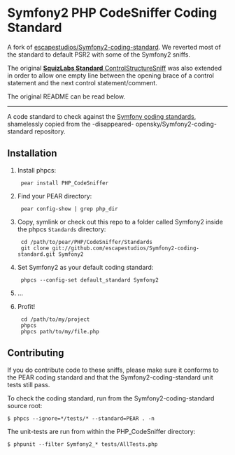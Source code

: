 Symfony2 PHP CodeSniffer Coding Standard
========================================

A fork of [escapestudios/Symfony2-coding-standard](https://github.com/escapestudios/Symfony2-coding-standard). We reverted most of the standard to default PSR2 with some of the Symfony2 sniffs. 

The original [**SquizLabs Standard** ControlStructureSniff](https://github.com/squizlabs/PHP_CodeSniffer/blob/master/CodeSniffer/Standards/Squiz/Sniffs/ControlStructures/ControlSignatureSniff.php) was also extended in order to allow one empty line between the opening brace of a control statement and the next control statement/comment.

The original README can be read below.
________________________________________

A code standard to check against the [Symfony coding standards](http://symfony.com/doc/current/contributing/code/standards.html), shamelessly copied from the -disappeared- opensky/Symfony2-coding-standard repository.

Installation
------------

1. Install phpcs:

        pear install PHP_CodeSniffer

2. Find your PEAR directory:

        pear config-show | grep php_dir

3. Copy, symlink or check out this repo to a folder called Symfony2 inside the
   phpcs `Standards` directory:

        cd /path/to/pear/PHP/CodeSniffer/Standards
        git clone git://github.com/escapestudios/Symfony2-coding-standard.git Symfony2

4. Set Symfony2 as your default coding standard:

        phpcs --config-set default_standard Symfony2

5. ...

6. Profit!

        cd /path/to/my/project
        phpcs
        phpcs path/to/my/file.php


Contributing
------------

If you do contribute code to these sniffs, please make sure it conforms to the PEAR
coding standard and that the Symfony2-coding-standard unit tests still pass.

To check the coding standard, run from the Symfony2-coding-standard source root:

    $ phpcs --ignore=*/tests/* --standard=PEAR . -n

The unit-tests are run from within the PHP_CodeSniffer directory:

    $ phpunit --filter Symfony2_* tests/AllTests.php
